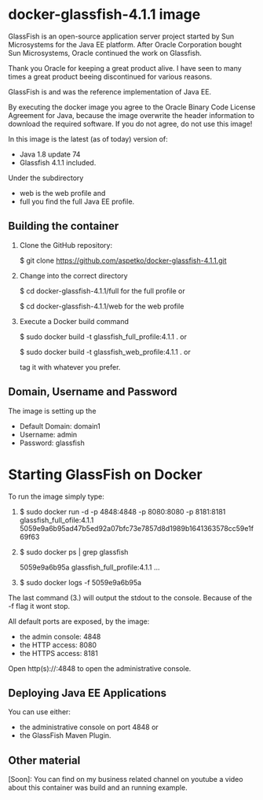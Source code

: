 # docker-glassfish-4.1.1 image
GlassFish is an open-source application server project started by Sun Microsystems for the Java EE platform. After Oracle Corporation bought Sun Microsystems, Oracle continued the work on Glassfish.

Thank you Oracle for keeping a great product alive. I have seen to many times a great product beeing discontinued for various reasons.

GlassFish is and was the reference implementation of Java EE.

By executing the docker image you agree to the Oracle Binary Code License Agreement for Java, because the image overwrite the header information to download the required software. If you do not agree, do not use this image!

In this image is the latest (as of today) version of:
* Java 1.8 update 74 
* Glassfish 4.1.1
included.

Under the subdirectory 
* web is the web profile and 
* full you find the full Java EE profile.

## Building the container
1. Clone the GitHub repository: 

   $ git clone https://github.com/aspetko/docker-glassfish-4.1.1.git
2. Change into the correct directory

   $ cd docker-glassfish-4.1.1/full for the full profile or
   
   $ cd docker-glassfish-4.1.1/web for the web profile
3. Execute a Docker build command 

    $ sudo docker build -t glassfish_full_profile:4.1.1 . or
    
    $ sudo docker build -t glassfish_web_profile:4.1.1 . or
    
    tag it with whatever you prefer.
## Domain, Username and Password
The image is setting up the 
* Default Domain: domain1
* Username: admin
* Password: glassfish

# Starting GlassFish on Docker
To run the image simply type:
1. $ sudo docker run -d -p 4848:4848 -p 8080:8080 -p 8181:8181 glassfish_full_ofile:4.1.1
    5059e9a6b95ad47b5ed92a07bfc73e7857d8d1989b1641363578cc59e1f69f63
2. $ sudo docker ps | grep glassfish

    5059e9a6b95a        glassfish_full_profile:4.1.1 ...
3. $ sudo docker logs -f 5059e9a6b95a

The last command (3.) will output the stdout to the console. Because of the -f flag it wont stop.  

All default ports are exposed, by the image:
* the admin console: 4848 
* the HTTP access: 8080
* the HTTPS access: 8181

Open http(s)://<ip of the docker machine>:4848 to open the administrative console.
 
## Deploying Java EE Applications
You can use either:
* the administrative console on port 4848 or
* the GlassFish Maven Plugin. 

## Other material
[Soon]: You can find on my business related channel on youtube a video about this container was build and an running example. 
